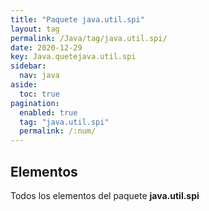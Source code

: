 ```yaml
---
title: "Paquete java.util.spi"
layout: tag
permalink: /Java/tag/java.util.spi/
date: 2020-12-29
key: Java.quetejava.util.spi
sidebar: 
  nav: java
aside: 
  toc: true
pagination: 
  enabled: true
  tag: "java.util.spi"
  permalink: /:num/
---
```


<h2>Elementos</h2>
Todos los elementos del paquete <strong>java.util.spi</strong>
